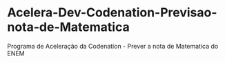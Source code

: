 # Acelera-Dev-Codenation-Previsao-nota-de-Matematica
Programa de Aceleração da Codenation - Prever a nota de Matematica do ENEM
